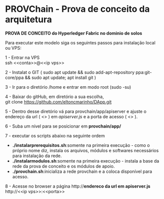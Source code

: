 # PROVChain - Prova de conceito da arquitetura

<b>PROVA DE CONCEITO do Hyperledger Fabric no dominio de solos</b><p>

Para executar este modelo siga os seguintes passos para instalação local ou VPS:<br>

1 - Entrar na VPS<br>
	ssh \<\<conta\>\>@\<\<ip vps\>\>
	
2 - Instalat o GIT ( sudo apt update && sudo add-apt-repository ppa:git-core/ppa && sudo apt update; apt install git )

3 - Ir para o diretório /home e entrar em modo root (sudo -su) <br>
  
4 - Baixar do gitHub, em diretório a sua escolha, <br>
  git clone https://github.com/eltoncmarinho/DApp.git <br>
    
5 - Dentro desse diretório vá para provchain/app/apiserver e ajuste o endereço da url ( <<ip vps>> ) em <i>apiserver.js</i> e a porta de acesso ( <<porta>> ).<br>

6 - Suba um nível para se posicionar em <b>provchain/app/</b><br>
  
7 - executar os scripts abaixo na seguinte ordem<br>
<ul>
<li> <b>./instalarprerequisitos.sh</b>:somente na primeira execução - como o próprio nome diz, instala os arquivos, módulos e softwares necessários para instalação da rede.
<li> <b>./instalarmodulos.sh</b>:somente na primeira execução - instala a base da rede da prova de conceito e os módulos de apoio.
<li> <b>./provchain.sh</b>:inicializa a rede provchain e a coloca disponível para acesso.
</ul>

8 - Acesse no browser a página http://<b>endereco da url em apiserver.js</b><br>
  http://\<\<ip vps\>\>:\<\<porta\>\>


 

